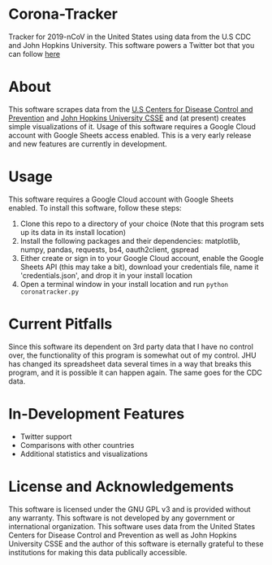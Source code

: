 # Corona-Tracker
Tracker for 2019-nCoV in the United States using data from the U.S CDC and John Hopkins University. This software powers a Twitter bot that you can follow [here](https://twitter.com/TrackerCorona)

# About
This software scrapes data from the [U.S Centers for Disease Control and Prevention](https://www.cdc.gov/coronavirus/2019-ncov/cases-in-us.html)
and [John Hopkins University CSSE](https://docs.google.com/spreadsheets/d/1yZv9w9zRKwrGTaR-YzmAqMefw4wMlaXocejdxZaTs6w/htmlview?usp=sharing&sle=true)
and (at present) creates simple visualizations of it. Usage of this software requires a Google Cloud account with Google Sheets access enabled.
This is a very early release and new features are currently in development.

# Usage
This software requires a Google Cloud account with Google Sheets enabled. To install this software, follow these steps:

1. Clone this repo to a directory of your choice (Note that this program sets up its data in its install location)
2. Install the following packages and their dependencies: matplotlib, numpy, pandas, requests, bs4, oauth2client, gspread
3. Either create or sign in to your Google Cloud account, enable the Google Sheets API (this may take a bit), download your credentials file, name it 'credentials.json', and drop it in your install location
4. Open a terminal window in your install location and run `python coronatracker.py`

# Current Pitfalls
Since this software its dependent on 3rd party data that I have no control over, the functionality of this program is somewhat out of my control.
JHU has changed its spreadsheet data several times in a way that breaks this program, and it is possible it can happen again. The same goes for the CDC data.

# In-Development Features
- Twitter support
- Comparisons with other countries
- Additional statistics and visualizations

# License and Acknowledgements
This software is licensed under the GNU GPL v3 and is provided without any warranty. This software is not developed by any government or international organization.
This software uses data from the United States Centers for Disease Control and Prevention as well as John Hopkins University CSSE and the author of this software is eternally grateful
to these institutions for making this data publically accessible.
